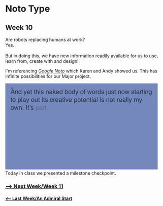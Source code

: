 # Noto Type 
## Week 10 

Are robots replacing humans at work? <br>
Yes. <br><br>
But in doing this, we have new information readily available for us to use, learn from, create with and design! 

I'm referencing [*Google Noto*](https://www.google.com/get/noto/) which Karen and Andy showed us. This has infinite possibilities for our Major project. 

![periwinkleprintgif](periwinkleprint.gif)
Today in class we presented a milestone checkpoint. 

### <a href='https://bridieotoole.github.io/codewords/week_11/'> --> Next Week/Week 11 </a>
#### <a href='https://bridieotoole.github.io/codewords/week_09/'> <-- Last Week/An Admiral Start </a>
